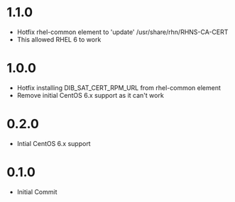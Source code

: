 # 1.1.0
* Hotfix rhel-common element to 'update' /usr/share/rhn/RHNS-CA-CERT
 * This allowed RHEL 6 to work

# 1.0.0
* Hotfix installing DIB_SAT_CERT_RPM_URL from rhel-common element
* Remove initial CentOS 6.x support as it can't work

# 0.2.0
* Intial CentOS 6.x support

# 0.1.0

* Initial Commit
